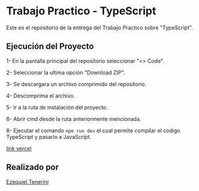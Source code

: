 # Trabajo Practico - TypeScript

Este es el repositorio de la entrega del Trabajo Practico sobre "TypeScript".

## Ejecución del Proyecto

1- En la pantalla principal del repositorio seleccionar "<> Code".

2- Seleccionar la ultima opción "Download ZIP".

3- Se descargara un archivo comprimido del repositorio.

4- Descomprima el archivo.

5- Ir a la ruta de instalación del proyecto.

6- Abrir cmd desde la ruta anteriormente mencionada.

8- Ejecutar el comando `npm run dev` el cual permite compilar el codigo TypeScript y pasarlo a JavaScript.

[link vercel](https://tp-react-rho.vercel.app/)

## Realizado por
[Ezequiel Tenerini](https://github.com/Teneze)
